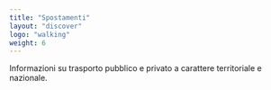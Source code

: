 ```yaml
---
title: "Spostamenti"
layout: "discover"
logo: "walking"
weight: 6
---
```


Informazioni su trasporto pubblico e privato a carattere territoriale e nazionale.
